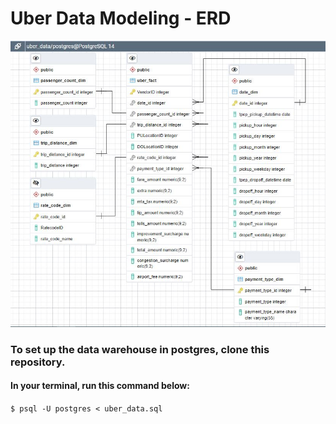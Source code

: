# Uber Data Modeling - ERD

![Data Modeling - ERD Diagram](https://github.com/iopedare/end_to_end_uber_data_analytics/blob/main/uber_data_erd.JPG)

### To set up the data warehouse in postgres, clone this repository.
#### In your terminal, run this command below:
```$ psql -U postgres < uber_data.sql ```
